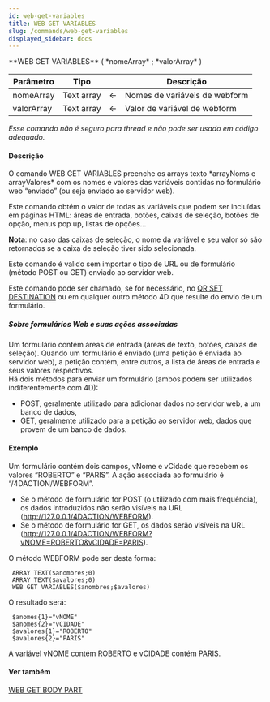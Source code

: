 ```yaml
---
id: web-get-variables
title: WEB GET VARIABLES
slug: /commands/web-get-variables
displayed_sidebar: docs
---
```


<!--REF #_command_.WEB GET VARIABLES.Syntax-->**WEB GET VARIABLES** ( *nomeArray* ; *valorArray* )<!-- END REF-->
<!--REF #_command_.WEB GET VARIABLES.Params-->
| Parâmetro | Tipo |  | Descrição |
| --- | --- | --- | --- |
| nomeArray | Text array | &#8592; | Nomes de variáveis de webform |
| valorArray | Text array | &#8592; | Valor de variável de webform |

<!-- END REF-->

*Esse comando não é seguro para thread e não pode ser usado em código adequado.*


#### Descrição 

<!--REF #_command_.WEB GET VARIABLES.Summary-->O comando WEB GET VARIABLES preenche os arrays texto *arrayNoms e arrayValores* com os nomes e valores das variáveis contidas no formulário web “enviado” (ou seja enviado ao servidor web).<!-- END REF-->  

Este comando obtém o valor de todas as variáveis que podem ser incluídas em páginas HTML: áreas de entrada, botões, caixas de seleção, botões de opção, menus pop up, listas de opções...  
  
**Nota**: no caso das caixas de seleção, o nome da variável e seu valor só são retornados se a caixa de seleção tiver sido selecionada.

Este comando é valido sem importar o tipo de URL ou de formulário (método POST ou GET) enviado ao servidor web.  
  
Este comando pode ser chamado, se for necessário, no [QR SET DESTINATION](qr-set-destination.md) ou em qualquer outro método 4D que resulte do envio de um formulário.

##### Sobre formulários Web e suas ações associadas 

Um formulário contém áreas de entrada (áreas de texto, botões, caixas de seleção). Quando um formulário é enviado (uma petição é enviada ao servidor web), a petição contém, entre outros, a lista de áreas de entrada e seus valores respectivos.   
Há dois métodos para enviar um formulário (ambos podem ser utilizados indiferentemente com 4D):  

* POST, geralmente utilizado para adicionar dados no servidor web, a um banco de dados,
* GET, geralmente utilizado para a petição ao servidor web, dados que provem de um banco de dados.

#### Exemplo 

Um formulário contém dois campos, vNome e vCidade que recebem os valores “ROBERTO” e “PARIS”. A ação associada ao formulário é “/4DACTION/WEBFORM”.   

* Se o método de formulário for POST (o utilizado com mais frequência), os dados introduzidos não serão visíveis na URL (http://127.0.0.1/4DACTION/WEBFORM).
* Se o método de formulário for GET, os dados serão visíveis na URL (http://127.0.0.1/4DACTION/WEBFORM?vNOME=ROBERTO&vCIDADE=PARIS).

O método WEBFORM pode ser desta forma:

```4d
 ARRAY TEXT($anombres;0)
 ARRAY TEXT($avalores;0)
 WEB GET VARIABLES($anombres;$avalores)
```

O resultado será:

```4d
 $anomes{1}="vNOME"
 $anomes{2}="vCIDADE"
 $avalores{1}="ROBERTO"
 $avalores{2}="PARIS"
```

A variável vNOME contém ROBERTO e vCIDADE contém PARIS.

#### Ver também 

[WEB GET BODY PART](web-get-body-part.md)  